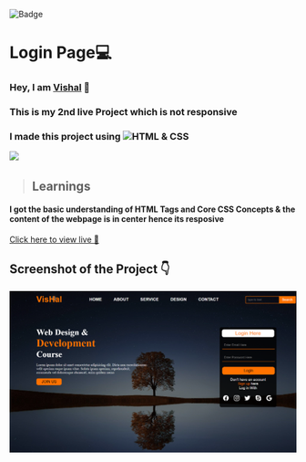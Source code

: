 ![Badge](https://img.shields.io/badge/Project--2-Landing--Page-blue)
# Login Page💻
### Hey, I am [**Vishal**](https://www.linkedin.com/in/vishal-kumar-62146b230/) 🙂 
### This is  my 2nd live Project which is not responsive
### I made this project using ![HTML & CSS](https://img.shields.io/badge/HTML%20%26---CSS-blue)

![](./screenshot/undraw_programmer_re_owql.svg)

 >## Learnings
 #### I got the basic understanding of HTML Tags and Core CSS Concepts & the content of the webpage is in center hence its resposive 
   

[Click here to view live 🚀](https://kvishalrj.github.io/Loginpage/ "Street Style Landing Page")

## Screenshot of the Project 👇
![](/images/127.0.0.1_5500_index.html(Mera%20PC).png)






















